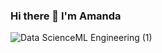 

### Hi there 👋 I'm Amanda

![Data ScienceML Engineering (1)](https://user-images.githubusercontent.com/90936973/168910751-55e7917d-5600-489d-a4c8-7c1b8ada9758.gif)




